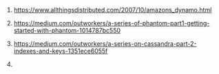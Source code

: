 1) https://www.allthingsdistributed.com/2007/10/amazons_dynamo.html

2) https://medium.com/outworkers/a-series-of-phantom-part1-getting-started-with-phantom-1014787bc550

3) https://medium.com/outworkers/a-series-on-cassandra-part-2-indexes-and-keys-1351ece6055f

4) 
